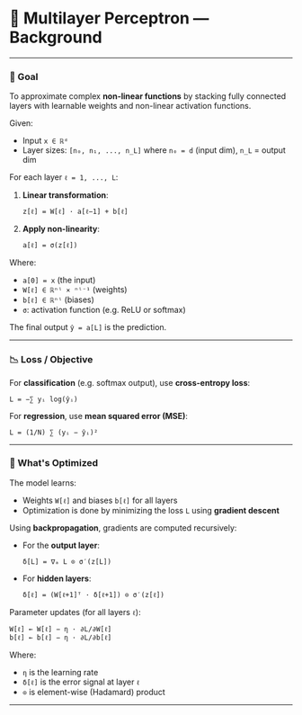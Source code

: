 # 📘 Multilayer Perceptron — Background

---

### 🎯 Goal

To approximate complex **non-linear functions** by stacking fully connected layers with learnable weights and non-linear activation functions.

Given:
- Input `x ∈ ℝᵈ`
- Layer sizes: `[n₀, n₁, ..., n_L]` where `n₀ = d` (input dim), `n_L` = output dim

For each layer `ℓ = 1, ..., L`:
1. **Linear transformation**:

   ```
   z[ℓ] = W[ℓ] · a[ℓ−1] + b[ℓ]
   ```

2. **Apply non-linearity**:

   ```
   a[ℓ] = σ(z[ℓ])
   ```

Where:
- `a[0] = x` (the input)
- `W[ℓ] ∈ ℝⁿˡ × ⁿˡ⁻¹` (weights)
- `b[ℓ] ∈ ℝⁿˡ` (biases)
- `σ`: activation function (e.g. ReLU or softmax)

The final output `ŷ = a[L]` is the prediction.

---

### 📉 Loss / Objective

For **classification** (e.g. softmax output), use **cross-entropy loss**:

```
L = −∑ yᵢ log(ŷᵢ)
```

For **regression**, use **mean squared error (MSE)**:

```
L = (1/N) ∑ (yᵢ − ŷᵢ)²
```

---

### 🧠 What's Optimized

The model learns:
- Weights `W[ℓ]` and biases `b[ℓ]` for all layers
- Optimization is done by minimizing the loss `L` using **gradient descent**

Using **backpropagation**, gradients are computed recursively:

- For the **output layer**:

  ```
  δ[L] = ∇ₐ L ⊙ σ′(z[L])
  ```

- For **hidden layers**:

  ```
  δ[ℓ] = (W[ℓ+1]ᵀ · δ[ℓ+1]) ⊙ σ′(z[ℓ])
  ```

Parameter updates (for all layers `ℓ`):

```
W[ℓ] ← W[ℓ] − η · ∂L/∂W[ℓ]
b[ℓ] ← b[ℓ] − η · ∂L/∂b[ℓ]
```

Where:
- `η` is the learning rate
- `δ[ℓ]` is the error signal at layer `ℓ`
- `⊙` is element-wise (Hadamard) product

---
